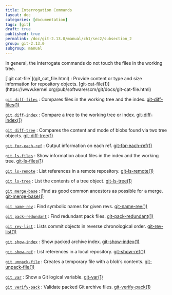 ```yaml
---
title: Interrogation Commands
layout: doc
categories: [documentation]
tags: [git]
draft: true
published: true
permalink: /doc/git-2.13.0/manual/ch1/sec2/subsection_2
group: git-2.13.0
subgroup: manual
---
```


In general, the interrogate commands do not touch the files in the working tree.

<div class="dl_as_table width_150" markdown="1">
[`git cat-file`](git_cat_file.html)
: Provide content or type and size information for repository objects. [git-cat-file(1)](https://www.kernel.org/pub/software/scm/git/docs/git-cat-file.html)

[`git diff-files`](git_diff_files.html)
: Compares files in the working tree and the index. [git-diff-files(1)](https://www.kernel.org/pub/software/scm/git/docs/git-diff-files.html)

[`git diff-index`](git_diff_index.html)
: Compare a tree to the working tree or index. [git-diff-index(1)](https://www.kernel.org/pub/software/scm/git/docs/git-diff-index.html)

[`git diff-tree`](git_diff_tree.html)
: Compares the content and mode of blobs found via two tree objects. [git-diff-tree(1)](https://www.kernel.org/pub/software/scm/git/docs/git-diff-tree.html)

[`git for-each-ref`](git_for_each_ref.html)
: Output information on each ref. [git-for-each-ref(1)](https://www.kernel.org/pub/software/scm/git/docs/git-for-each-ref.html)

[`git ls-files`](git_ls_files.html)
: Show information about files in the index and the working tree. [git-ls-files(1)](https://www.kernel.org/pub/software/scm/git/docs/git-ls-files.html)

[`git ls-remote`](git_ls_remote.html)
: List references in a remote repository. [git-ls-remote(1)](https://www.kernel.org/pub/software/scm/git/docs/git-ls-remote.html)

[`git ls-tree`](git_ls_tree.html)
: List the contents of a tree object. [git-ls-tree(1)](https://www.kernel.org/pub/software/scm/git/docs/git-ls-tree.html)

[`git merge-base`](git_merge_base.html)
: Find as good common ancestors as possible for a merge. [git-merge-base(1)](https://www.kernel.org/pub/software/scm/git/docs/git-merge-base.html)

[`git name-rev`](git_name_rev.html)
: Find symbolic names for given revs. [git-name-rev(1)](https://www.kernel.org/pub/software/scm/git/docs/git-name-rev.html)

[`git pack-redundant`](git_pack_redundant.html)
: Find redundant pack files. [git-pack-redundant(1)](https://www.kernel.org/pub/software/scm/git/docs/git-pack-redundant.html)

[`git rev-list`](git_rev_list.html)
: Lists commit objects in reverse chronological order. [git-rev-list(1)](https://www.kernel.org/pub/software/scm/git/docs/git-rev-list.html)

[`git show-index`](git_show_index.html)
: Show packed archive index. [git-show-index(1)](https://www.kernel.org/pub/software/scm/git/docs/git-show-index.html)

[`git show-ref`](git_show_ref.html)
: List references in a local repository. [git-show-ref(1)](https://www.kernel.org/pub/software/scm/git/docs/git-show-ref.html)

[`git unpack-file`](git_unpack_file.html)
: Creates a temporary file with a blob’s contents. [git-unpack-file(1)](https://www.kernel.org/pub/software/scm/git/docs/git-unpack-file.html)

[`git var`](git_var.html)
: Show a Git logical variable. [git-var(1)](https://www.kernel.org/pub/software/scm/git/docs/git-var.html)

[`git verify-pack`](git_verify_pack.html)
: Validate packed Git archive files. [git-verify-pack(1)](https://www.kernel.org/pub/software/scm/git/docs/git-verify-pack.html)
</div>
